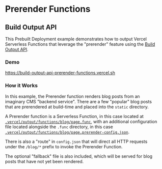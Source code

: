 # Prerender Functions

## Build Output API

This Prebuilt Deployment example demonstrates how to output Vercel Serverless Functions that leverage the "prerender" feature using the [Build Output API](https://vercel.com/docs/build-output-api/v3#vercel-primitives/prerender-functions).

### Demo

https://build-output-api-prerender-functions.vercel.sh

### How it Works

In this example, the Prerender function renders blog posts from an imaginary CMS "backend service". There are a few "popular" blog posts that are prerendered at build-time and placed into the `static` directory.

A Prerender function is a Serverless Function, in this case located at
[`.vercel/output/functions/blog/page.func`](dummy.vercel/output/functions/blog/page.func), with an additional configuration file
located alongside the `.func` directory, in this case [`.vercel/output/functions/blog/page.prerender-config.json`](dummy.vercel/output/functions/blog/page.prerender-config.json).

There is also a "route" in `config.json` that will direct all HTTP requests under the `/blog/*` prefix to invoke the Prerender Function.

The optional "fallback" file is also included, which will be served for blog posts that have not yet been rendered.
